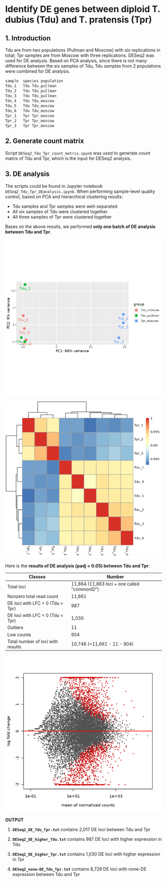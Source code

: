 # Identify DE genes between diploid T. dubius (Tdu) and T. pratensis (Tpr)

## 1. Introduction
Tdu are from two populations (Pullman and Moscow) with six replications in total; Tpr samples are from Moscow with three replications. DESeq2 was used for DE analysis. Based on PCA analysis, since there is not many difference between the six samples of Tdu, Tdu samples from 2 populations were combined for DE analysis.

```
sample	species	population
Tdu_1	Tdu	Tdu_pullman
Tdu_2	Tdu	Tdu_pullman
Tdu_3	Tdu	Tdu_pullman
Tdu_4	Tdu	Tdu_moscow
Tdu_5	Tdu	Tdu_moscow
Tdu_6	Tdu	Tdu_moscow
Tpr_1	Tpr	Tpr_moscow
Tpr_2	Tpr	Tpr_moscow
Tpr_3	Tpr	Tpr_moscow
```

## 2. Generate count matrix
Script `DESeq2_Tdu_Tpr_count_matrix.ipynb` was used to generate count matrix of Tdu and Tpr, which is the input for DESeq2 analysis.

## 3. DE analysis
The scripts could be found in Jupyter notebook `DESeq2_Tdu_Tpr_DEanalysis.ipynb`. When performing sample-level quality control, based on PCA and hierarchical clustering results:
  - Tdu samples and Tpr samples were well-separated
  - All six samples of Tdu were clustered together
  - All three samples of Tpr were clustered together

Bases on the above results, we performed **only one batch of DE analysis between Tdu and Tpr**.

![Tdu_Tpr_PCA](https://github.com/GatorShan/Tragopogon-Inflorescence-RNA-seq-Analysis/blob/master/Differential_expression_analysis/DE_Tdu_Tpr/Images/Tdu_Tpr_PCA_DESeq2.png)

![Tdu_Tpr_correlation](https://github.com/GatorShan/Tragopogon-Inflorescence-RNA-seq-Analysis/blob/master/Differential_expression_analysis/DE_Tdu_Tpr/Images/Tdu_Tpr_correlation_DESeq2.png)

Here is the **results of DE analysis (padj < 0.05) between Tdu and Tpr**:

| Classes | Number |
| -- | -- |
| Total loci | 11,864 (11,863 loci + one called "commonID") |
| Nonzero total read count | 11,661 |
| DE loci with LFC > 0 (Tdu > Tpr) | 987 |
| DE loci with LFC < 0 (Tdu < Tpr) | 1,030 |
| Outliers | 11 |
| Low counts | 904 |
| Total number of loci with results | 10,746 (=11,661 - 11 - 904) |

![MA_plot_Tdu_Tpr](https://github.com/GatorShan/Tragopogon-Inflorescence-RNA-seq-Analysis/blob/master/Differential_expression_analysis/DE_Tdu_Tpr/Images/Tdu_Tpr_MAplot.png)

**OUTPUT**

1) **`DESeq2_DE_Tdu_Tpr.txt`** contains 2,017 DE loci between Tdu and Tpr

2) **`DESeq2_DE_higher_Tdu.txt`** contains 987 DE loci with higher expression in Tdu

3) **`DESeq2_DE_higher_Tpr.txt`** contains 1,030 DE loci with higher expression in Tpr

4) **`DESeq2_none-DE_Tdu_Tpr.txt`** contains 8,729 DE loci with none-DE expression between Tdu and Tpr
